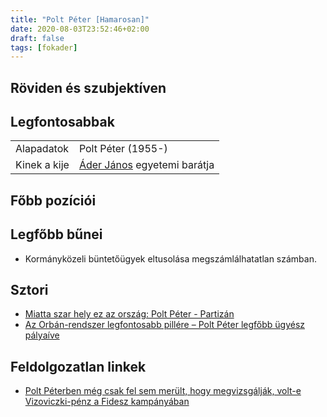 ```yaml
---
title: "Polt Péter [Hamarosan]"
date: 2020-08-03T23:52:46+02:00
draft: false
tags: [fokader]
---
```


## Röviden és szubjektíven



## Legfontosabbak

|                           |                                                                    |
| :---                      | :----                                                              |
| Alapadatok                | Polt Péter (1955-)                                                 |
| Kinek a kije              | [Áder János](../ader-janos) egyetemi barátja                       |

## Főbb pozíciói


## Legfőbb bűnei

- Kormányközeli büntetőügyek eltusolása megszámlálhatatlan számban.


## Sztori

- [Miatta szar hely ez az ország: Polt Péter - Partizán](https://www.youtube.com/watch?v=BXQMV-YLbvw)
- [Az Orbán-rendszer legfontosabb pillére – Polt Péter legfőbb ügyész pályaíve](https://atlatszo.hu/2016/06/27/az-orban-rendszer-legfontosabb-pillere-polt-peter-legfobb-ugyesz-palyaive/)

## Feldolgozatlan linkek

- [Polt Péterben még csak fel sem merült, hogy megvizsgálják, volt-e Vizoviczki-pénz a Fidesz kampányában](https://444.hu/2016/08/16/polt-peterben-meg-csak-fel-sem-merult-hogy-megvizsgaljak-volt-e-vizoviczki-penz-a-fidesz-kampanyaban)
